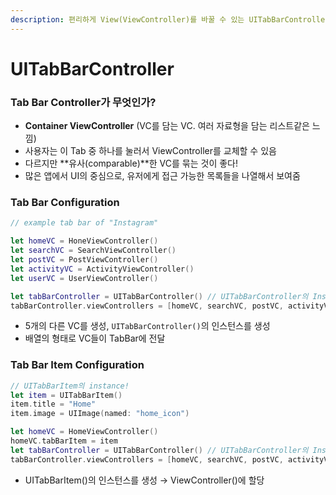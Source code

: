 ```yaml
---
description: 편리하게 View(ViewController)를 바꿀 수 있는 UITabBarController를 알아보자
---
```


# UITabBarController

### Tab Bar Controller가 무엇인가?

* **Container ViewController** \(VC를 담는 VC. 여러 자료형을 담는 리스트같은 느낌\)
* 사용자는 이 Tab 중 하나를 눌러서 ViewController를 교체할 수 있음
* 다르지만 **유사\(comparable\)**한 VC를 묶는 것이 좋다!  
* 많은 앱에서 UI의 중심으로, 유저에게 접근 가능한 목록들을 나열해서 보여줌



### Tab Bar Configuration

```swift
// example tab bar of "Instagram"

let homeVC = HoneViewController()
let searchVC = SearchViewController()
let postVC = PostViewController()
let activityVC = ActivityViewController()
let userVC = UserViewController()

let tabBarController = UITabBarController() // UITabBarController의 Instance 생성!
tabBarController.viewControllers = [homeVC, searchVC, postVC, activityVC, userVC]
```

* 5개의 다른 VC를 생성, `UITabBarController()`의 인스턴스를 생성
* 배열의 형태로 VC들이 TabBar에 전달



### Tab Bar Item Configuration

```swift
// UITabBarItem의 instance!
let item = UITabBarItem()
item.title = "Home"
item.image = UIImage(named: "home_icon")

let homeVC = HomeViewController()
homeVC.tabBarItem = item
let tabBarController = UITabBarController() // UITabBarController의 Instance 생성!
tabBarController.viewControllers = [homeVC, searchVC, postVC, activityVC, userVC]
```

* UITabBarItem\(\)의 인스턴스를 생성 → ViewController\(\)에 할당

